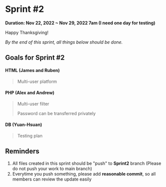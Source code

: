 # Sprint #2 

**Duration: Nov 22, 2022 ~ Nov 29, 2022 7am (I need one day for testing)**

Happy Thanksgiving!

*By the end of this sprint, all things below should be done.*

## Goals for Sprint #2

#### HTML (James and Ruben)

> Multi-user platform

#### PHP (Alex and Andrew)

> Multi-user filter
>
> Password can be transferred privately

#### DB (Yuan-Hsuan)

> Testing plan 

## Reminders

1. All files created in this sprint should be "push" to **Sprint2** branch (Please do not push your work to main branch)
2. Everytime you push something, please add **reasonable commit**, so all members can review the update easily
